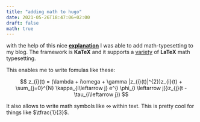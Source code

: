 ```yaml
---
title: "adding math to hugo"
date: 2021-05-26T18:47:06+02:00
draft: false
math: true
---
```


with the help of this nice [**explanation**](https://mertbakir.gitlab.io/hugo/math-typesetting-in-hugo/) I was able to add math-typesetting to my blog. The framework is **KaTeX** and it supports a [variety](https://katex.org/docs/supported.html#sqrt) of **LaTeX** math typesetting.

This enables me to write fomulas like these:

$$
    z_{i}(t) = (\lambda + i\omega + \gamma |z_{i}(t)|^{2})z_{i}(t) + \sum_{j=0}^{N} \kappa_{i\leftarrow j} e^{i \phi_{i \leftarrow j}}z_{j}(t - \tau_{i\leftarrow j}) 
$$

It also allows to write math symbols like $\infty$ within text. This is pretty cool for things like $\tfrac{1}{3}$.